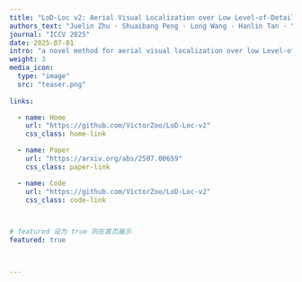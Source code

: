 ```yaml
---
title: "LoD-Loc v2: Aerial Visual Localization over Low Level-of-Detail City Models using Explicit Silhouette Alignment"
authors_text: "Juelin Zhu · Shuaibang Peng · Long Wang · Hanlin Tan · Yu Liu · Maojun  Zhang · Shen  Yan"
journal: "ICCV 2025"
date: 2025-07-01
intro: "a novel method for aerial visual localization over low Level-of-Detail (LoD) city models. "
weight: 3
media_icon:
  type: "image"
  src: "teaser.png"
  
links:

  - name: Home
    url: "https://github.com/VictorZoo/LoD-Loc-v2"
    css_class: home-link

  - name: Paper
    url: "https://arxiv.org/abs/2507.00659"
    css_class: paper-link

  - name: Code
    url: "https://github.com/VictorZoo/LoD-Loc-v2"
    css_class: code-link



# featured 设为 true 则在首页展示
featured: true



---
```



